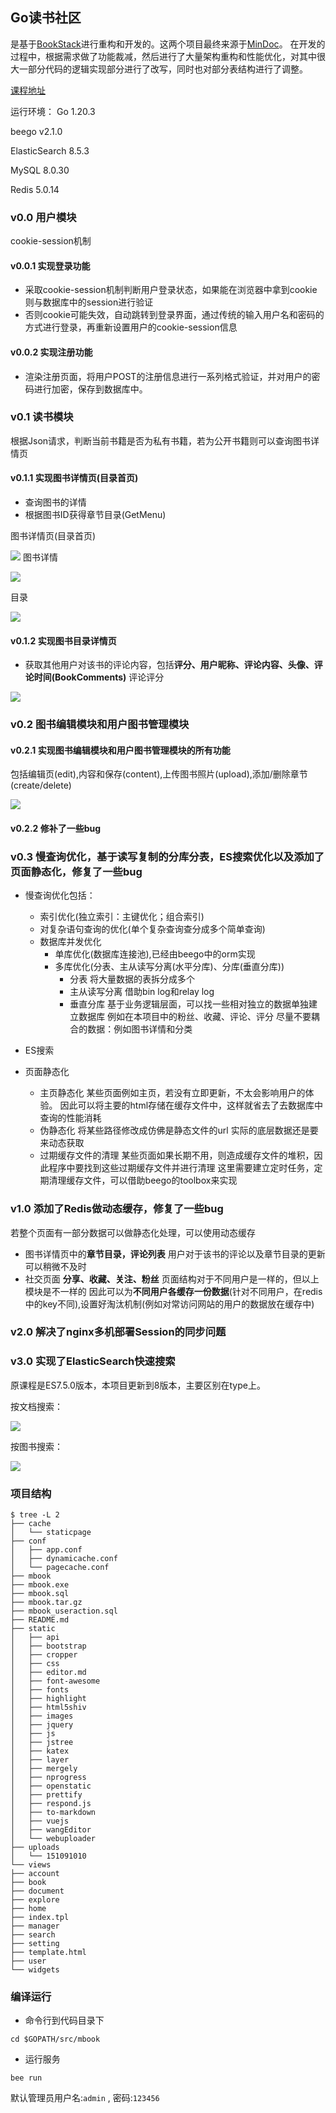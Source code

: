 ## Go读书社区
是基于[BookStack](https://github.com/TruthHun/BookStack)进行重构和开发的。这两个项目最终来源于[MinDoc](https://github.com/lifei6671/mindoc)。
在开发的过程中，根据需求做了功能裁减，然后进行了大量架构重构和性能优化，对其中很大一部分代码的逻辑实现部分进行了改写，同时也对部分表结构进行了调整。

[课程地址](https://coding.imooc.com/class/403.html)

运行环境：
Go 1.20.3

beego v2.1.0

ElasticSearch 8.5.3

MySQL 8.0.30

Redis 5.0.14

### v0.0 用户模块
cookie-session机制
#### v0.0.1 实现登录功能
- 采取cookie-session机制判断用户登录状态，如果能在浏览器中拿到cookie则与数据库中的session进行验证
- 否则cookie可能失效，自动跳转到登录界面，通过传统的输入用户名和密码的方式进行登录，再重新设置用户的cookie-session信息
#### v0.0.2 实现注册功能
- 渲染注册页面，将用户POST的注册信息进行一系列格式验证，并对用户的密码进行加密，保存到数据库中。


### v0.1 读书模块
根据Json请求，判断当前书籍是否为私有书籍，若为公开书籍则可以查询图书详情页
#### v0.1.1 实现图书详情页(目录首页)
- 查询图书的详情
- 根据图书ID获得章节目录(GetMenu)

图书详情页(目录首页)

![](./res/1.png)
图书详情

![](./res/3.png)

目录

![](./res/2.png)
#### v0.1.2 实现图书目录详情页
- 获取其他用户对该书的评论内容，包括**评分、用户昵称、评论内容、头像、评论时间(BookComments)**
评论评分

![](./res/4.png)


### v0.2 图书编辑模块和用户图书管理模块
#### v0.2.1 实现图书编辑模块和用户图书管理模块的所有功能
包括编辑页(edit),内容和保存(content),上传图书照片(upload),添加/删除章节(create/delete)

![](./res/5.png)
#### v0.2.2 修补了一些bug 


### v0.3 慢查询优化，基于读写复制的分库分表，ES搜索优化以及添加了页面静态化，修复了一些bug
- 慢查询优化包括：
    - 索引优化(独立索引：主键优化；组合索引)
    - 对复杂语句查询的优化(单个复杂查询查分成多个简单查询)
    - 数据库并发优化
        - 单库优化(数据库连接池),已经由beego中的orm实现
        - 多库优化(分表、主从读写分离(水平分库)、分库(垂直分库))
            - 分表
            将大量数据的表拆分成多个
            - 主从读写分离
            借助bin log和relay log
            - 垂直分库
              基于业务逻辑层面，可以找一些相对独立的数据单独建立数据库
              例如在本项目中的粉丝、收藏、评论、评分
              尽量不要耦合的数据：例如图书详情和分类
- ES搜索


- 页面静态化
  - 主页静态化
    某些页面例如主页，若没有立即更新，不太会影响用户的体验。
    因此可以将主要的html存储在缓存文件中，这样就省去了去数据库中查询的性能消耗
  - 伪静态化
  将某些路径修改成仿佛是静态文件的url
  实际的底层数据还是要来动态获取
  - 过期缓存文件的清理
  某些页面如果长期不用，则造成缓存文件的堆积，因此程序中要找到这些过期缓存文件并进行清理
  这里需要建立定时任务，定期清理缓存文件，可以借助beego的toolbox来实现


### v1.0 添加了Redis做动态缓存，修复了一些bug
若整个页面有一部分数据可以做静态化处理，可以使用动态缓存
- 图书详情页中的**章节目录，评论列表**
    用户对于该书的评论以及章节目录的更新可以稍微不及时
- 社交页面
    **分享、收藏、关注、粉丝**
    页面结构对于不同用户是一样的，但以上模块是不一样的
    因此可以为**不同用户各缓存一份数据**(针对不同用户，在redis中的key不同),设置好淘汰机制(例如对常访问网站的用户的数据放在缓存中)


### v2.0 解决了nginx多机部署Session的同步问题


### v3.0 实现了ElasticSearch快速搜索
原课程是ES7.5.0版本，本项目更新到8版本，主要区别在type上。

按文档搜索：

![](./res/6.png)

按图书搜索：

![](./res/7.png)


### 项目结构

```
$ tree -L 2
├── cache
│   └── staticpage
├── conf
│   ├── app.conf
│   ├── dynamicache.conf
│   └── pagecache.conf
├── mbook
├── mbook.exe
├── mbook.sql
├── mbook.tar.gz
├── mbook_useraction.sql
├── README.md
├── static
│   ├── api
│   ├── bootstrap
│   ├── cropper
│   ├── css
│   ├── editor.md
│   ├── font-awesome
│   ├── fonts
│   ├── highlight
│   ├── html5shiv
│   ├── images
│   ├── jquery
│   ├── js
│   ├── jstree
│   ├── katex
│   ├── layer
│   ├── mergely
│   ├── nprogress
│   ├── openstatic
│   ├── prettify
│   ├── respond.js
│   ├── to-markdown
│   ├── vuejs
│   ├── wangEditor
│   └── webuploader
├── uploads
│   └── 151091010
└── views
├── account
├── book
├── document
├── explore
├── home
├── index.tpl
├── manager
├── search
├── setting
├── template.html
├── user
└── widgets
```

### 编译运行
- 命令行到代码目录下
```
cd $GOPATH/src/mbook
```
- 运行服务
```
bee run
```

默认管理员用户名:`admin` , 密码:`123456`  